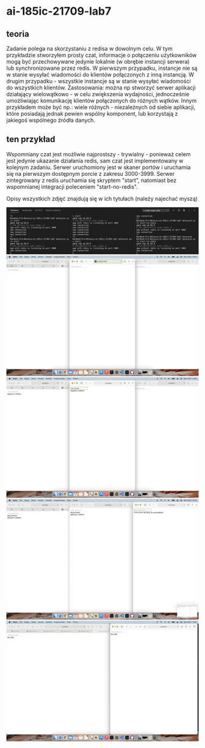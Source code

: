 # ai-185ic-21709-lab7

## teoria
Zadanie polega na skorzystaniu z redisa w dowolnym celu. W tym przykładzie stworzyłem prosty czat, informacje o połączeniu użytkowników mogą być przechowywane jedynie lokalnie (w obrębie instancji serwera) lub synchronizowane przez redis. W pierwszym przypadku, instancje nie są w stanie wysyłać wiadomości do klientów połączonych z inną instancją. W drugim przypadku - wszystkie instancje są w stanie wysyłać wiadomości do wszystkich klientów. Zastosowania: można np stworzyć serwer aplikacji działający wielowątkowo - w celu zwiększenia wydajności, jednocześnie umożliwiając komunikację klientów połączonych do różnych wątków. Innym przykładem może być np.: wiele różnych - niezależnych od siebie aplikacji, które posiadają jednak pewien wspólny komponent, lub korzystają z jakiegoś wspólnego źródła danych.  

## ten przykład
Wspomniany czat jest możliwie najprostszy - trywialny - ponieważ celem jest jedynie ukazanie działania redis, sam czat jest implementowany w kolejnym zadaniu. Serwer uruchomiony jest w skaner portów i uruchamia się na pierwszym dostępnym porcie z zakresu 3000-3999. Serwer zintegrowany z redis uruchamia się skryptem "start", natomiast bez wspomnianej integracji poleceniem "start-no-redis".

Opisy wszystkich zdjęć znajdują się w ich tytułach (należy najechać myszą)



![alt text](public/1.png "Uruchomienie 3 serwerów - 2 serwery po lewej stronie są zintegrowane z redis, a serwer po prawej nie. Do każdego z serwerów połączyłem klienta.")
![alt text](public/2.png "Widoki klientów - po lewej, połączony do serwera na porcie 3000, na środku 3001, a po prawej 3002 - bez redis")
![alt text](public/3.png "Wysyłając wiadomości z okna po lewej lub na środku - wiadomości wyświetlane są również u klienta połączonego z innym serwerem - na innym porcie.")
![alt text](public/6.png "Wysyłając wiadomość przez klienta połączonego na porcie 3002 (bez redis) - wysyłane wiadomości widoczne są przez wszystkich klientów połączonych z tym samym serwerem i tylko przez nich.")
![alt text](public/7.png "Dwaj klienci połączeni do tego samego serwera - nie korzystającego z redis.")

